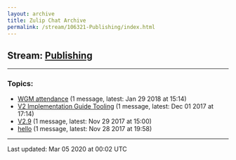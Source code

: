 ```yaml
---
layout: archive
title: Zulip Chat Archive
permalink: /stream/106321-Publishing/index.html
---
```


## Stream: [Publishing](https://hl7webmaster.github.io/zulip-hl7-org/stream/106321-Publishing/index.html)
---

### Topics:

* [WGM attendance](topic/WGM.20attendance.html) (1 message, latest: Jan 29 2018 at 15:14)
* [V2 Implementation Guide Tooling](topic/V2.20Implementation.20Guide.20Tooling.html) (1 message, latest: Dec 01 2017 at 17:14)
* [V2.9](topic/V2.2E9.html) (1 message, latest: Nov 29 2017 at 15:00)
* [hello](topic/hello.html) (1 message, latest: Nov 28 2017 at 19:58)

<hr><p>Last updated: Mar 05 2020 at 00:02 UTC</p>